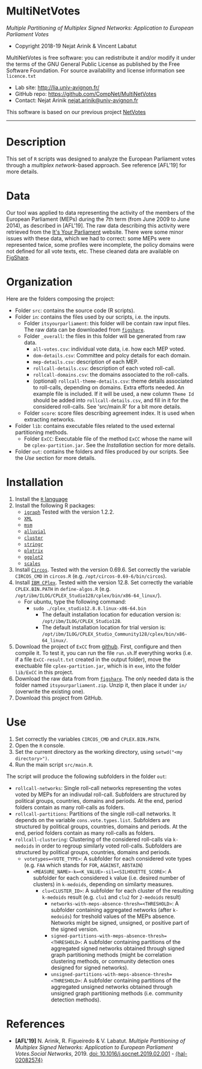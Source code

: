 MultiNetVotes
=======
*Multiple Partitioning of Multiplex Signed Networks: Application to European Parliament Votes*

* Copyright 2018-19 Nejat Arinik & Vincent Labatut

MultiNetVotes is free software: you can redistribute it and/or modify it under the terms of the GNU General Public License as published by the Free Software Foundation. For source availability and license information see `licence.txt`

* Lab site: http://lia.univ-avignon.fr/
* GitHub repo: https://github.com/CompNet/MultiNetVotes
* Contact: Nejat Arinik <nejat.arinik@univ-avignon.fr>

This software is based on our previous project [NetVotes](https://github.com/CompNet/NetVotes)

-----------------------------------------------------------------------

# Description
This set of `R` scripts was designed to analyze the European Parliament votes through a *multiplex network*-based approach. See reference [AFL'19] for more details.


# Data
Our tool was applied to data representing the activity of the members of the European Parliament (MEPs) during the 7th term (from June 2009 to June 2014), as described in [AFL'19]. The raw data describing this activity were retrieved from the [It's Your Parliament](http://www.itsyourparliament.eu/) website. There were some minor issues with these data, which we had to correct: some MEPs were represented twice, some profiles were incomplete, the policy domains were not defined for all vote texts, etc. These cleaned data are available on [FigShare](https://figshare.com/articles/NetVotes_2017_-_iKnow_17/5785833).


# Organization
Here are the folders composing the project:
* Folder `src`: contains the source code (R scripts).
* Folder `in`: contains the files used by our scripts, i.e. the inputs.
  * Folder `itsyourparliament`: this folder will be contain raw input files. The raw data can be downloaded from [`figshare`](https://figshare.com/articles/NetVotes_2017_-_iKnow_17/5785833). 
  * Folder `_overall`: the files in this folder will be generated from raw data.
    * `all-votes.csv`: individual vote data, i.e. how each MEP voted.
    * `dom-details.csv`: Committee and polcy details for each domain.
    * `mep-details.csv`: description of each MEP.
    * `rollcall-details.csv`: description of each voted roll-call.
    * `rollcall-domains.csv`: the domains associated to the roll-calls.
    * (optional) `rollcall-theme-details.csv`: theme details associated to roll-calls, depending on domains. Extra efforts needed. An example file is included. If it will be used, a new column `Theme Id` should be added into `rollcall-details.csv`, and fill in it for the considered roll-calls. See 'src/main.R' for a bit more details.
  * Folder `score`: score files describing agreement index. It is used when extracting networks.
* Folder `lib`: contains executable files related to the used external partitioning methods.
  * Folder `ExCC`: Executable file of the method `ExCC` whose the name will be `cplex-partition.jar`. See the *Installation* section for more details.
* Folder `out`: contains the folders and files produced by our scripts. See the *Use* section for more details.


# Installation
1. Install the [`R` language](https://www.r-project.org/)
2. Install the following R packages:
   * [`igraph`](http://igraph.org/r/) Tested with the version 1.2.2.
   * [`XML`](https://cran.r-project.org/web/packages/XML/index.html)
   * [`msm`](https://cran.r-project.org/web/packages/msm/index.html)
   * [`alluvial`](https://cran.r-project.org/web/packages/alluvial/)
   * [`cluster`](https://cran.r-project.org/web/packages/cluster/)
   * [`stringr`](https://cran.r-project.org/web/packages/stringr/)
   * [`plotrix`](https://cran.r-project.org/web/packages/plotrix/)
   * [`ggplot2`](https://cran.r-project.org/web/packages/ggplot2/)
   * [`scales`](https://cran.r-project.org/web/packages/scales/)
3. Install [`Circos`](http://circos.ca/). Tested with the version 0.69.6. Set correctly the variable `CIRCOS_CMD` in `circos.R` (e.g. `/opt/circos-0.69-6/bin/circos`).
3. Install [`IBM CPlex`](https://www.ibm.com/developerworks/community/blogs/jfp/entry/CPLEX_Is_Free_For_Students?lang=en). Tested with the version 12.8. Set correctly the variable `CPLEX.BIN.PATH` in `define-algos.R` (e.g. `/opt/ibm/ILOG/CPLEX_Studio128/cplex/bin/x86-64_linux/`).
   * For ubuntu, type the following command:
     * `sudo ./cplex_studio12.8.8.linux-x86-64.bin` 
       * The default installation location for education version is: `/opt/ibm/ILOG/CPLEX_Studio128`.
       * The default installation location for trial version is: `/opt/ibm/ILOG/CPLEX_Studio_Community128/cplex/bin/x86-64_linux/`.
4. Download the project of `ExCC` from [github](https://github.com/arinik9/ExCC). First, configure and then compile it. To test it, you can run the file `run.sh`.If everything works (i.e. if a file `ExCC-result.txt` created in the output folder), move the exectuable file `cplex-partition.jar`, which is in `exe`, into the folder `lib/ExCC` in this project.
4. Download the raw data from from [`figshare`](https://figshare.com/articles/NetVotes_2017_-_iKnow_17/5785833). The only needed data is the folder named `itsyourparliament.zip`. Unzip it, then place it under `in/` (overwrite the existing one).
5. Download this project from GitHub.


# Use
1. Set correctly the variables `CIRCOS_CMD` and `CPLEX.BIN.PATH`.
2. Open the `R` console.
3. Set the current directory as the working directory, using `setwd("<my directory>")`.
4. Run the main script `src/main.R`.

The script will produce the following subfolders in the folder `out`:
* `rollcall-networks`: Single roll-call networks representing the votes voted by MEPs for an indivudal roll-call. Subfolders are structured by political groups, countries, domains and periods. At the end, period folders contain as many roll-calls as folders.
* `rollcall-partitions`: Partitions of the single roll-call networks. It depends on the variable `cons.vote.types.list`. Subfolders are structured by political groups, countries, domains and periods. At the end, period folders contain as many roll-calls as folders.
* `rollcall-clustering`: Clustering of the considered roll-calls via `k-medoids` in order to regroup similarly voted roll-calls. Subfolders are structured by political groups, countries, domains and periods.
  * `votetypes=<VOTE_TYPE>`: A subfolder for each considered vote types (e.g. `FAA` which stands for `FOR`, `AGAINST`, `ABSTAIN`)
    * `<MEASURE_NAME>-k=<K_VALUE>-sil=<SILHOUETTE_SCORE>`: A subfolder for each considered `k` value (i.e. desired number of clusters) in `k-medoids`, depending on similarty measures.
      * `clu<CLUSTER_ID>`: A subfolder for each cluster of the resulting `k-medoids` result (e.g. `clu1` and `clu2` for `2-medoids` result)
        * `networks-with-meps-absence-thresh=<THRESHOLD>`: A subfolder containing aggregated networks (after `k-medoids`) for treshold values of the MEPs absence. Networks might be signed, unsigned, or positive part of the signed version.
        * `signed-partitions-with-meps-absence-thresh=<THRESHOLD>`: A subfolder containing partitions of the aggregated signed networks obtained through signed graph partitioning methods (might be correlation clustering methods,  or community detection ones designed for signed networks).
        * `unsigned-partitions-with-meps-absence-thresh=<THRESHOLD>`: A subfolder containing partitions of the aggregated unsigned networks obtained through unsigned graph partitioning methods (i.e. community detection methods).



# References
* **[AFL'19]** N. Arinik, R. Figueiredo & V. Labatut. *Multiple Partitioning of Multiplex Signed Networks: Application to European Parliament Votes.Social Networks*, 2019. [doi: 10.1016/j.socnet.2019.02.001](https://doi.org/10.1016/j.socnet.2019.02.001) - [⟨hal-02082574⟩](https://hal.archives-ouvertes.fr/hal-02082574)

